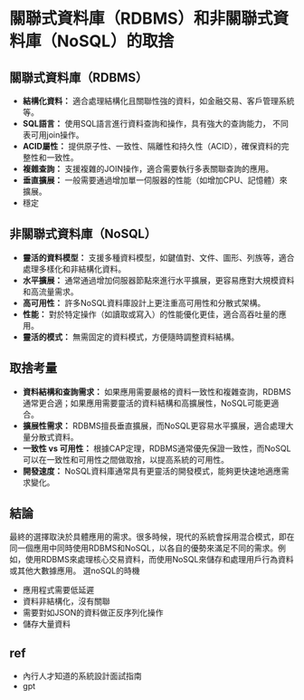 # 關聯式資料庫（RDBMS）和非關聯式資料庫（NoSQL）的取捨

## 關聯式資料庫（RDBMS）
- **結構化資料：** 適合處理結構化且關聯性強的資料，如金融交易、客戶管理系統等。
- **SQL語言：** 使用SQL語言進行資料查詢和操作，具有強大的查詢能力， 不同表可用join操作。
- **ACID屬性：** 提供原子性、一致性、隔離性和持久性（ACID），確保資料的完整性和一致性。
- **複雜查詢：** 支援複雜的JOIN操作，適合需要執行多表關聯查詢的應用。
- **垂直擴展：** 一般需要通過增加單一伺服器的性能（如增加CPU、記憶體）來擴展。
- 穩定

## 非關聯式資料庫（NoSQL）
- **靈活的資料模型：** 支援多種資料模型，如鍵值對、文件、圖形、列族等，適合處理多樣化和非結構化資料。
- **水平擴展：** 通常通過增加伺服器節點來進行水平擴展，更容易應對大規模資料和高流量需求。
- **高可用性：** 許多NoSQL資料庫設計上更注重高可用性和分散式架構。
- **性能：** 對於特定操作（如讀取或寫入）的性能優化更佳，適合高吞吐量的應用。
- **靈活的模式：** 無需固定的資料模式，方便隨時調整資料結構。

## 取捨考量
- **資料結構和查詢需求：** 如果應用需要嚴格的資料一致性和複雜查詢，RDBMS通常更合適；如果應用需要靈活的資料結構和高擴展性，NoSQL可能更適合。
- **擴展性需求：** RDBMS擅長垂直擴展，而NoSQL更容易水平擴展，適合處理大量分散式資料。
- **一致性 vs 可用性：** 根據CAP定理，RDBMS通常優先保證一致性，而NoSQL可以在一致性和可用性之間做取捨，以提高系統的可用性。
- **開發速度：** NoSQL資料庫通常具有更靈活的開發模式，能夠更快速地適應需求變化。

## 結論
最終的選擇取決於具體應用的需求。很多時候，現代的系統會採用混合模式，即在同一個應用中同時使用RDBMS和NoSQL，以各自的優勢來滿足不同的需求。例如，使用RDBMS來處理核心交易資料，而使用NoSQL來儲存和處理用戶行為資料或其他大數據應用。
選noSQL的時機
* 應用程式需要低延遲
* 資料非結構化，沒有關聯
* 需要對如JSON的資料做正反序列化操作
* 儲存大量資料



## ref
* 內行人才知道的系統設計面試指南
* gpt